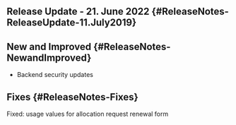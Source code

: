 Release Update - 21. June 2022 {#ReleaseNotes-ReleaseUpdate-11.July2019}
------------------------------

New and Improved {#ReleaseNotes-NewandImproved}
----------------

-   Backend security updates

Fixes {#ReleaseNotes-Fixes}
-----

Fixed: usage values for allocation request renewal form
